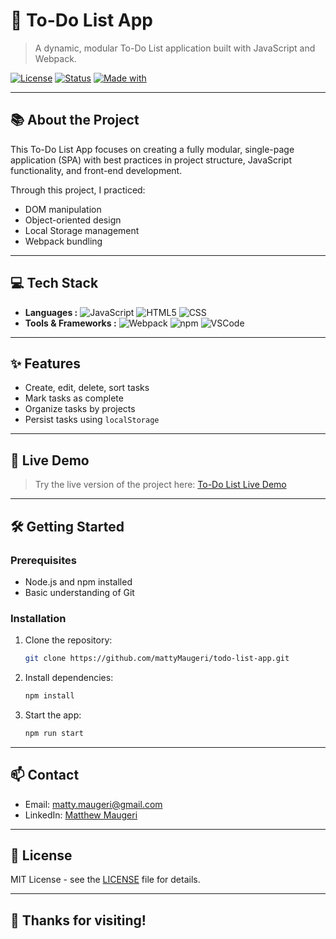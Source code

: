 # 📝 To-Do List App

> A dynamic, modular To-Do List application built with JavaScript and Webpack.  

[![License](https://img.shields.io/badge/License-MIT-green.svg)](LICENSE)
[![Status](https://img.shields.io/badge/Status-In%20Progress-yellow.svg)]()
[![Made with](https://img.shields.io/badge/Made%20With-The%20Odin%20Project-blue.svg)](https://www.theodinproject.com/)

---

## 📚 About the Project

This To-Do List App focuses on creating a fully modular, single-page application (SPA) with best practices in project structure, JavaScript functionality, and front-end development.

Through this project, I practiced:
- DOM manipulation
- Object-oriented design
- Local Storage management
- Webpack bundling

---

## 💻 Tech Stack

- **Languages :**  ![JavaScript](https://img.shields.io/badge/JavaScript-F7DF1E?style=flat&logo=javascript&logoColor=black) ![HTML5](https://img.shields.io/badge/HTML5-E34F26?style=flat&logo=html5&logoColor=white) ![CSS](https://img.shields.io/badge/CSS-1572B6?style=flat&logo=css3&logoColor=white)
- **Tools & Frameworks :**  ![Webpack](https://img.shields.io/badge/Webpack-8DD6F9?style=flat&logo=webpack&logoColor=black) ![npm](https://img.shields.io/badge/npm-CB3837?style=flat&logo=npm&logoColor=white) ![VSCode](https://img.shields.io/badge/VS_Code-007ACC?style=flat&logo=visualstudiocode&logoColor=white)

---

## ✨ Features

- Create, edit, delete, sort tasks
- Mark tasks as complete
- Organize tasks by projects
- Persist tasks using `localStorage`

---

## 🚀 Live Demo

> Try the live version of the project here: [To-Do List Live Demo](https://mattymaugeri.github.io/to-do-list/)

---

## 🛠 Getting Started

### Prerequisites
- Node.js and npm installed
- Basic understanding of Git

### Installation
1. Clone the repository:
    ```bash
    git clone https://github.com/mattyMaugeri/todo-list-app.git
    ```
2. Install dependencies:
    ```bash
    npm install
    ```
3. Start the app:
    ```bash
    npm run start
    ```
    
---

## 📫 Contact
- Email: matty.maugeri@gmail.com
- LinkedIn: [Matthew Maugeri](https://www.linkedin.com/in/matthew-maugeri-281b2723b)

---

## 📝 License
MIT License - see the [LICENSE](LICENSE) file for details.

---

## 👋 Thanks for visiting!
